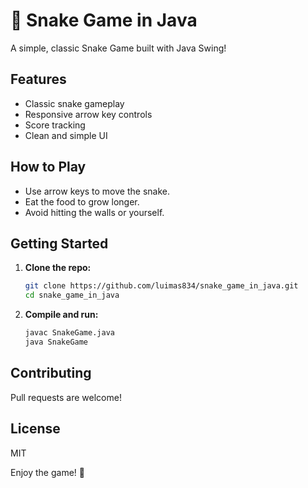 # 🐍 Snake Game in Java

A simple, classic Snake Game built with Java Swing!

## Features

- Classic snake gameplay
- Responsive arrow key controls
- Score tracking
- Clean and simple UI

## How to Play

- Use arrow keys to move the snake.
- Eat the food to grow longer.
- Avoid hitting the walls or yourself.

## Getting Started

1. **Clone the repo:**
   ```bash
   git clone https://github.com/luimas834/snake_game_in_java.git
   cd snake_game_in_java
   ```
2. **Compile and run:**
   ```bash
   javac SnakeGame.java
   java SnakeGame
   ```

## Contributing

Pull requests are welcome!

## License

MIT

Enjoy the game! 🚀
